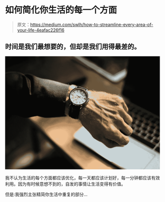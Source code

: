 # 如何简化你生活的每一个方面

> 原文：<https://medium.com/swlh/how-to-streamline-every-area-of-your-life-4eafac226f16>

## 时间是我们最想要的，但却是我们用得最差的。

![](img/5651b70141bada47679046dcd47d579e.png)

我不认为生活的每个方面都应该优化，每一天都应该计划好，每一分钟都应该有效利用。因为有时候意想不到的，自发的事情让生活变得有价值。

但是:我强烈主张精简你生活中重复的部分…